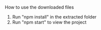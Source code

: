 How to use the downloaded files

1. Run "npm install" in the extracted folder
2. Run "npm start" to view the project
